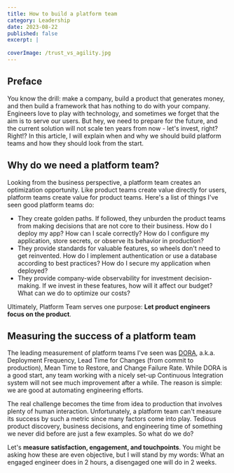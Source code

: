 ```yaml
---
title: How to build a platform team
category: Leadership
date: 2023-08-22
published: false
excerpt: |
    
coverImage: /trust_vs_agility.jpg
---
```


## Preface

You know the drill: make a company, build a product that generates money, and then build a framework that has nothing to do with your company. Engineers love to play with technology, and sometimes we forget that the aim is to serve our users. But hey, we need to prepare for the future, and the current solution will not scale ten years from now - let's invest, right? Right!? In this article, I will explain when and why we should build platform teams and how they should look from the start. 

## Why do we need a platform team?

Looking from the business perspective, a platform team creates an optimization opportunity. Like product teams create value directly for users, platform teams create value for product teams. Here's a list of things I've seen good platform teams do:
- They create golden paths. If followed, they unburden the product teams from making decisions that are not core to their business. How do I deploy my app? How can I scale correctly? How do I configure my application, store secrets, or observe its behavior in production?
- They provide standards for valuable features, so wheels don't need to get reinvented. How do I implement authentication or use a database according to best practices? How do I secure my application when deployed?
- They provide company-wide observability for investment decision-making. If we invest in these features, how will it affect our budget? What can we do to optimize our costs?

Ultimately, Platform Team serves one purpose: **Let product engineers focus on the product**.

## Measuring the success of a platform team

The leading measurement of platform teams I've seen was [DORA](https://cloud.google.com/blog/products/devops-sre/using-the-four-keys-to-measure-your-devops-performance), a.k.a. Deployment Frequency, Lead Time for Changes (from commit to production), Mean Time to Restore, and Change Failure Rate. While DORA is a good start, any team working with a nicely set-up Continuous Integration system will not see much improvement after a while. The reason is simple: we are good at automating engineering efforts.

The real challenge becomes the time from idea to production that involves plenty of human interaction. Unfortunately, a platform team can't measure its success by such a metric since many factors come into play. Tedious product discovery, business decisions, and engineering time of something we never did before are just a few examples. So what do we do?

Let's **measure satisfaction, engagement, and touchpoints**. You might be asking how these are even objective, but I will stand by my words: What an engaged engineer does in 2 hours, a disengaged one will do in 2 weeks. 